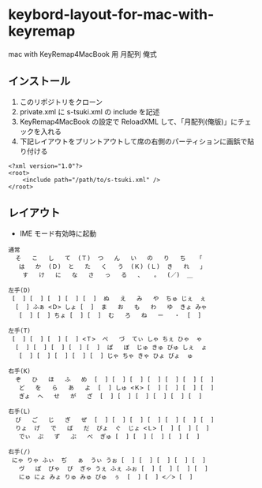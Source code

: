 keybord-layout-for-mac-with-keyremap
====================================

mac with KeyRemap4MacBook 用 月配列 俺式


インストール
------------

1. このリポジトリをクローン
1. private.xml に s-tsuki.xml の include を記述
1. KeyRemap4MacBook の設定で ReloadXML して、「月配列(俺版)」にチェックを入れる
1. 下記レイアウトをプリントアウトして席の右側のパーティションに画鋲で貼り付ける

```
<?xml version="1.0"?>
<root>
	<include path="/path/to/s-tsuki.xml" />
</root>
```

レイアウト
----------

* IME モード有効時に起動

```
通常
  そ   こ   し   て  (Ｔ)  つ   ん   い   の   り   ち   「
   は   か  (Ｄ)  と   た   く   う  (Ｋ) (Ｌ)  き   れ   」
    す   け   に   な   さ   っ   る   、   。  (／)  ＿

左手(D)
 [  ] [  ] [  ] [  ] [  ]  ぬ   え   み   や  ちゅ じぇ  ぇ
  [  ] ふぁ <Ｄ> しょ [  ]  ま   お   も   わ   ゆ  きょ みゃ
   [  ] [  ] ちょ [  ] [  ]  む   ろ   ね   ー   ・  [  ]

左手(T)
 [  ] [  ] [  ] [  ] <Ｔ>  ぺ   づ  てぃ しゃ ちぇ ひゃ  ゃ
  [  ] [  ] [  ] [  ] [  ]  ぱ   ぼ  じゅ きゅ びゅ しぇ  ょ
   [  ] [  ] [  ] [  ] [  ] じゃ ちゃ きゃ ひょ びょ  ゅ

右手(K)
  ぞ   ひ   ほ   ふ   め  [  ] [  ] [  ] [  ] [  ] [  ] [  ]
   ど   を   ら   あ   よ  [  ] しゅ <Ｋ> [  ] [  ] [  ] [  ]
   ぎょ  へ   せ   が   ざ  [  ] [  ] [  ] [  ] [  ] [  ]

右手(L)
  び   ご   じ   ぎ   ぜ  [  ] [  ] [  ] [  ] [  ] [  ] [  ]
  りょ  げ   で   ば   だ  ぴょ  ぐ  じょ <Ｌ> [  ] [  ] [  ]
   でぃ  ぷ   ず   ぶ   べ  ぎゅ [  ] [  ] [  ] [  ] [  ]

右手(/)
 にゃ りゃ ふぃ  ぢ   ぁ  うぃ うぉ [  ] [  ] [  ] [  ] [  ]
   ヴ   ぽ  びゃ  ぴ  ぎゃ うぇ ふぇ ふぉ [  ] [  ] [  ] [  ]
   にゅ にょ みょ りゅ みゅ ぴゅ  ぅ  [  ] [  ] <／> [  ]
```
